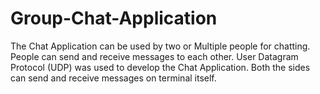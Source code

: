 # Group-Chat-Application
The Chat Application can be used by two or Multiple people for chatting. People can send and receive messages to each other. User Datagram Protocol (UDP) was used to develop the Chat Application. Both the sides can send and receive messages on terminal itself.
